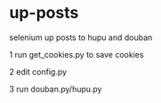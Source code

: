 # up-posts
selenium up posts to hupu and douban

1 run get_cookies.py to save cookies

2 edit config.py

3 run douban.py/hupu.py
